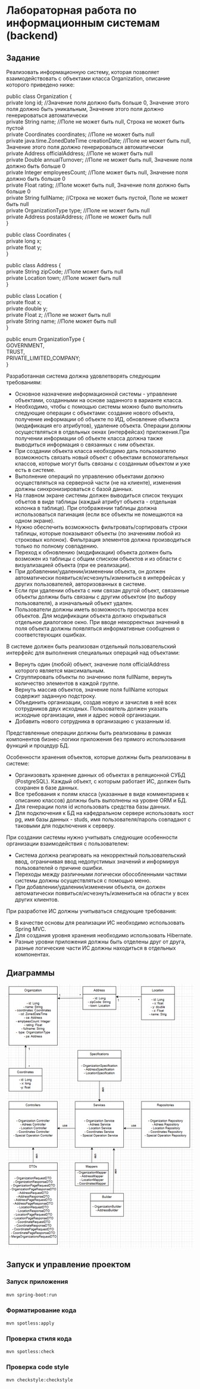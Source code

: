 # Лабораторная работа по информационным системам (backend)

## Задание

Реализовать информационную систему, которая позволяет взаимодействовать с объектами класса Organization, описание которого приведено ниже:

public class Organization {\
private long id; //Значение поля должно быть больше 0, Значение этого поля должно быть уникальным, Значение этого поля должно генерироваться автоматически\
private String name; //Поле не может быть null, Строка не может быть пустой\
private Coordinates coordinates; //Поле не может быть null\
private java.time.ZonedDateTime creationDate; //Поле не может быть null, Значение этого поля должно генерироваться автоматически\
private Address officialAddress; //Поле не может быть null\
private Double annualTurnover; //Поле не может быть null, Значение поля должно быть больше 0\
private Integer employeesCount; //Поле может быть null, Значение поля должно быть больше 0\
private Float rating; //Поле может быть null, Значение поля должно быть больше 0\
private String fullName; //Строка не может быть пустой, Поле не может быть null\
private OrganizationType type; //Поле не может быть null\
private Address postalAddress; //Поле не может быть null\
}

public class Coordinates {\
private long x;\
private float y;\
}

public class Address {\
private String zipCode; //Поле может быть null\
private Location town; //Поле может быть null\
}

public class Location {\
private float x;\
private double y;\
private Float z; //Поле не может быть null\
private String name; //Поле может быть null\
}

public enum OrganizationType {\
GOVERNMENT,\
TRUST,\
PRIVATE_LIMITED_COMPANY;\
}

Разработанная система должна удовлетворять следующим требованиям:

- Основное назначение информационной системы - управление объектами, созданными на основе заданного в варианте класса.
- Необходимо, чтобы с помощью системы можно было выполнить следующие операции с объектами: создание нового объекта, получение информации об объекте по ИД, обновление объекта (модификация его атрибутов), удаление объекта. Операции должны осуществляться в отдельных окнах (интерфейсах) приложения.При получении информации об объекте класса должна также выводиться информация о связанных с ним объектах.
- При создании объекта класса необходимо дать пользователю возможность связать новый объект с объектами вспомогательных классов, которые могут быть связаны с созданным объектом и уже есть в системе.
- Выполнение операций по управлению объектами должно осуществляться на серверной части (не на клиенте), изменения должны синхронизироваться с базой данных.
- На главном экране системы должен выводиться список текущих объетов в виде таблицы (каждый атрибут объекта - отдельная колонка в таблице). При отображении таблицы должна использоваться пагинация (если все объекты не помещаются на одном экране).
- Нужно обеспечить возможность фильтровать/сортировать строки таблицы, которые показывают объекты (по значениям любой из строковых колонок). Фильтрация элементов должна производиться только по полному совпадению.
- Переход к обновлению (модификации) объекта должен быть возможен из таблицы с общим списком объектов и из области с визуализацией объекта (при ее реализации).
- При добавлении/удалении/изменении объекта, он должен автоматически появиться/исчезнуть/измениться в интерфейсах у других пользователей, авторизованных в системе.
- Если при удалении объекта с ним связан другой объект, связанные объекты должны быть связаны с другим объектом (по выбору пользователя), а изначальный объект удален.
- Пользователи должны иметь возможность просмотра всех объектов. Для модификации объекта должно открываться отдельное диалоговое окно. При вводе некорректных значений в поля объекта должны появляться информативные сообщения о соответствующих ошибках.

В системе должен быть реализован отдельный пользовательский интерфейс для выполнения специальных операций над объектами:

- Вернуть один (любой) объект, значение поля officialAddress которого является максимальным.
- Сгруппировать объекты по значению поля fullName, вернуть количество элементов в каждой группе.
- Вернуть массив объектов, значение поля fullName которых содержит заданную подстроку.
- Объединить организации, создав новую и зачислив в неё всех сотрудников двух исходных. Пользователь должен указать исходные организации, имя и адрес новой организации.
- Добавить нового сотрудника в организацию с указанным id.

Представленные операции должны быть реализованы в рамках компонентов бизнес-логики приложения без прямого использования функций и процедур БД.

Особенности хранения объектов, которые должны быть реализованы в системе:

- Организовать хранение данных об объектах в реляционной СУБД (PostgreSQL). Каждый объект, с которым работает ИС, должен быть сохранен в базе данных.
- Все требования к полям класса (указанные в виде комментариев к описанию классов) должны быть выполнены на уровне ORM и БД.
- Для генерации поля id использовать средства базы данных.
- Для подключения к БД на кафедральном сервере использовать хост pg, имя базы данных - studs, имя пользователя/пароль совпадают с таковыми для подключения к серверу.

При создании системы нужно учитывать следующие особенности организации взаимодействия с пользователем:

- Система должна реагировать на некорректный пользовательский ввод, ограничивая ввод недопустимых значений и информируя пользователей о причине ошибки.
- Переходы между различными логически обособленными частями системы должны осуществляться с помощью меню.
- При добавлении/удалении/изменении объекта, он должен автоматически появиться/исчезнуть/измениться на области у всех других клиентов.

При разработке ИС должны учитываться следующие требования:

- В качестве основы для реализации ИС необходимо использовать Spring MVC.
- Для создания уровня хранения необходимо использовать Hibernate.
- Разные уровни приложения должны быть отделены друг от друга, разные логические части ИС должны находиться в отдельных компонентах.

## Диаграммы

![Диаграмма классов](files/Diagramm.png)

## Запуск и управление проектом

### Запуск приложения
```bash
mvn spring-boot:run
```
### Форматирование кода
```bash
mvn spotless:apply
```

### Проверка стиля кода
```bash
mvn spotless:check
```

### Проверка code style
```bash
mvn checkstyle:checkstyle
```
